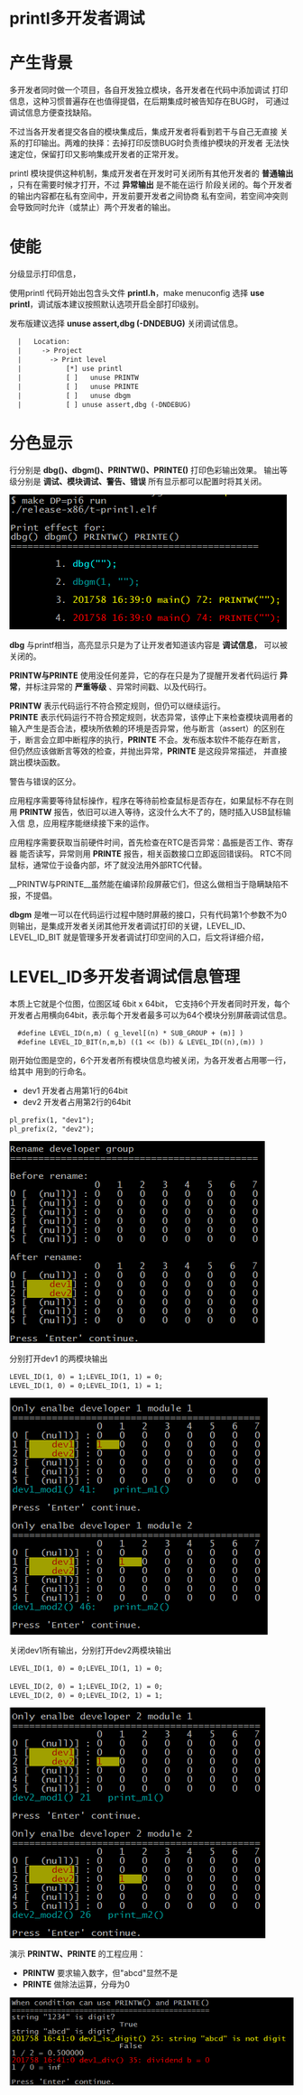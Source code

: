 printl多开发者调试
==================

# 产生背景
<!--   为了集成开发快速定位软件缺陷、分离各开发者调试、反应软件缺陷程度。 -->

  多开发者同时做一个项目，各自开发独立模块，各开发者在代码中添加调试
  打印信息，这种习惯普遍存在也值得提倡，在后期集成时被告知存在BUG时，
  可通过调试信息方便查找缺陷。

  不过当各开发者提交各自的模块集成后，集成开发者将看到若干与自己无直接
  关系的打印输出。两难的抉择：去掉打印反馈BUG时负责维护模块的开发者
  无法快速定位，保留打印又影响集成开发者的正常开发。

  printl 模块提供这种机制，集成开发者在开发时可关闭所有其他开发者的 __普通输出__ ，只有在需要时候才打开，不过 __异常输出__ 是不能在运行
  阶段关闭的。每个开发者的输出内容都在私有空间中，开发前要开发者之间协商
  私有空间，若空间冲突则会导致同时允许（或禁止）两个开发者的输出。




# 使能
  分级显示打印信息，

  使用printl 代码开始出包含头文件 __printl.h__，make menuconfig 选择 __use printl__，调试版本建议按照默认选项开启全部打印级别。

  发布版建议选择 __unuse assert,dbg (-DNDEBUG)__ 关闭调试信息。

```
  |   Location:
  |     -> Project
  |       -> Print level
  |           [*] use printl 
  |           [ ]   unuse PRINTW
  |           [ ]   unuse PRINTE
  |           [ ]   unuse dbgm
  |           [ ] unuse assert,dbg (-DNDEBUG)
```

# 分色显示

  行分别是 __dbg()、dbgm()、PRINTW()、PRINTE()__ 打印色彩输出效果。
  输出等级分别是 __调试、模块调试、警告、错误__ 
  所有显示都可以配置时将其关闭。

  ![](./image/printl-1.png)

  __dbg__ 与printf相当，高亮显示只是为了让开发者知道该内容是 __调试信息__，
  可以被关闭的。

  __PRINTW与PRINTE__ 使用没任何差异，它的存在只是为了提醒开发者代码运行 __异常__，并标注异常的 __严重等级__ 、异常时间戳、以及代码行。  

  __PRINTW__ 表示代码运行不符合预定规则，但仍可以继续运行。  
  __PRINTE__ 表示代码运行不符合预定规则，状态异常，该停止下来检查模块调用者的
  输入产生是否合法，模块所依赖的环境是否异常，他与断言（assert）的区别在于，断言会立即中断程序的执行，__PRINTE__ 不会。发布版本软件不能存在断言，
  但仍然应该做断言等效的检查，并抛出异常，__PRINTE__ 是这段异常描述， 并直接跳出模块函数。

  警告与错误的区分。

  应用程序需要等待鼠标操作，程序在等待前检查鼠标是否存在，如果鼠标不存在则用
  __PRINTW__ 报告，依旧可以进入等待，这没什么大不了的，随时插入USB鼠标输入信
  息，应用程序能继续接下来的运作。

  应用程序需要获取当前硬件时间，首先检查在RTC是否异常：晶振是否工作、寄存器
  能否读写，异常则用 __PRINTE__ 报告，相关函数接口立即返回错误码。
  RTC不同鼠标，通常位于设备内部，坏了就没法用外部RTC代替。

  __PRINTW与PRINTE__虽然能在编译阶段屏蔽它们，但这么做相当于隐瞒缺陷不报，不提倡。

  __dbgm__ 是唯一可以在代码运行过程中随时屏蔽的接口，只有代码第1个参数不为0则输出，是集成开发者关闭其他开发者调试打印的关键，LEVEL_ID、LEVEL_ID_BIT
  就是管理多开发者调试打印空间的入口，后文将详细介绍，

# LEVEL_ID多开发者调试信息管理
  本质上它就是个位图，位图区域 6bit x 64bit， 它支持6个开发者同时开发，每个开发者占用横向64bit，表示每个开发者最多可以为64个模块分别屏蔽调试信息。

```
  #define LEVEL_ID(n,m) ( g_level[(n) * SUB_GROUP + (m)] )
  #define LEVEL_ID_BIT(n,m,b) ((1 << (b)) & LEVEL_ID((n),(m)) )
```
  
  刚开始位图是空的，6个开发者所有模块信息均被关闭，为各开发者占用哪一行，给其中
  用到的行命名。

  - dev1 开发者占用第1行的64bit
  - dev2 开发者占用第2行的64bit
  
```
pl_prefix(1, "dev1");
pl_prefix(2, "dev2");
```





  ![](./image/printl-2.png)

  分别打开dev1 的两模块输出

```
LEVEL_ID(1, 0) = 1;LEVEL_ID(1, 1) = 0;
LEVEL_ID(1, 0) = 0;LEVEL_ID(1, 1) = 1;
```

  ![](./image/printl-3.png)
  
  关闭dev1所有输出，分别打开dev2两模块输出

```
LEVEL_ID(1, 0) = 0;LEVEL_ID(1, 1) = 0;

LEVEL_ID(2, 0) = 1;LEVEL_ID(2, 1) = 0;
LEVEL_ID(2, 0) = 0;LEVEL_ID(2, 1) = 1;
```
  ![](./image/printl-4.png)

  演示 __PRINTW、PRINTE__ 的工程应用：

  - __PRINTW__ 要求输入数字，但"abcd"显然不是
  - __PRINTE__ 做除法运算，分母为0

  ![](./image/printl-5.png)
